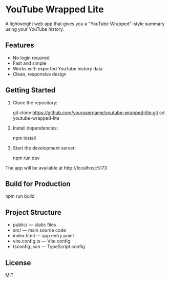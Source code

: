 # YouTube Wrapped Lite

A lightweight web app that gives you a "YouTube Wrapped"-style summary using your YouTube history.

## Features

- No login required
- Fast and simple
- Works with exported YouTube history data
- Clean, responsive design

## Getting Started

1. Clone the repository:

   git clone https://github.com/yourusername/youtube-wrapped-lite.git
   cd youtube-wrapped-lite

2. Install dependencies:

   npm install

3. Start the development server:

   npm run dev

The app will be available at http://localhost:5173

## Build for Production

   npm run build

## Project Structure

- public/ — static files
- src/ — main source code
- index.html — app entry point
- vite.config.ts — Vite config
- tsconfig.json — TypeScript config

## License

MIT
